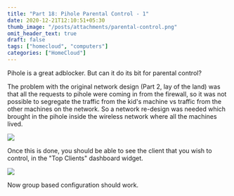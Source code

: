 ```yaml
---
title: "Part 18: Pihole Parental Control - 1"
date: 2020-12-21T12:10:51+05:30
thumb_image: "/posts/attachments/parental-control.png"
omit_header_text: true
draft: false
tags: ["homecloud", "computers"]
categories: ["HomeCloud"]
---
```


Pihole is a great adblocker. But can it do its bit for parental control?

The problem with the original network design (Part 2, lay of the land) was that all the requests to pihole were coming in from the firewall, so it was not possible to segregate the traffic from the kid's machine vs traffic from the other machines on the network. So a network re-design was needed which brought in the pihole inside the wireless network where all the machines lived. 

![](/images/pi/HomeCloud-v2.png)

Once this is done, you should be able to see the client that you wish to control, in the "Top Clients" dashboard widget. 

![](/images/pi/top-clients.png)

Now group based configuration should work.
